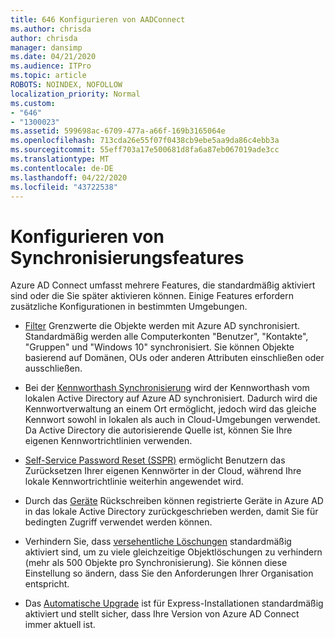 ```yaml
---
title: 646 Konfigurieren von AADConnect
ms.author: chrisda
author: chrisda
manager: dansimp
ms.date: 04/21/2020
ms.audience: ITPro
ms.topic: article
ROBOTS: NOINDEX, NOFOLLOW
localization_priority: Normal
ms.custom:
- "646"
- "1300023"
ms.assetid: 599698ac-6709-477a-a66f-169b3165064e
ms.openlocfilehash: 713cda26e55f07f0438cb9ebe5aa9da86c4ebb3a
ms.sourcegitcommit: 55eff703a17e500681d8fa6a87eb067019ade3cc
ms.translationtype: MT
ms.contentlocale: de-DE
ms.lasthandoff: 04/22/2020
ms.locfileid: "43722538"
---
```

# <a name="configure-sync-features"></a>Konfigurieren von Synchronisierungsfeatures

Azure AD Connect umfasst mehrere Features, die standardmäßig aktiviert sind oder die Sie später aktivieren können. Einige Features erfordern zusätzliche Konfigurationen in bestimmten Umgebungen.

- [Filter](https://docs.microsoft.com/azure/active-directory/connect/active-directory-aadconnectsync-configure-filtering) Grenzwerte die Objekte werden mit Azure AD synchronisiert. Standardmäßig werden alle Computerkonten "Benutzer", "Kontakte", "Gruppen" und "Windows 10" synchronisiert. Sie können Objekte basierend auf Domänen, OUs oder anderen Attributen einschließen oder ausschließen.

- Bei der [Kennworthash Synchronisierung](https://docs.microsoft.com/azure/active-directory/connect/active-directory-aadconnectsync-implement-password-hash-synchronization) wird der Kennworthash vom lokalen Active Directory auf Azure AD synchronisiert. Dadurch wird die Kennwortverwaltung an einem Ort ermöglicht, jedoch wird das gleiche Kennwort sowohl in lokalen als auch in Cloud-Umgebungen verwendet. Da Active Directory die autorisierende Quelle ist, können Sie Ihre eigenen Kennwortrichtlinien verwenden.

- [Self-Service Password Reset (SSPR)](https://docs.microsoft.com/azure/active-directory/authentication/quickstart-sspr) ermöglicht Benutzern das Zurücksetzen Ihrer eigenen Kennwörter in der Cloud, während Ihre lokale Kennwortrichtlinie weiterhin angewendet wird.

- Durch das [Geräte](https://docs.microsoft.com/azure/active-directory/connect/active-directory-aadconnect-feature-device-writeback) Rückschreiben können registrierte Geräte in Azure AD in das lokale Active Directory zurückgeschrieben werden, damit Sie für bedingten Zugriff verwendet werden können.

- Verhindern Sie, dass [versehentliche Löschungen](https://docs.microsoft.com/azure/active-directory/connect/active-directory-aadconnectsync-feature-prevent-accidental-deletes) standardmäßig aktiviert sind, um zu viele gleichzeitige Objektlöschungen zu verhindern (mehr als 500 Objekte pro Synchronisierung). Sie können diese Einstellung so ändern, dass Sie den Anforderungen Ihrer Organisation entspricht.

- Das [Automatische Upgrade](https://docs.microsoft.com/azure/active-directory/connect/active-directory-aadconnect-feature-automatic-upgrade) ist für Express-Installationen standardmäßig aktiviert und stellt sicher, dass Ihre Version von Azure AD Connect immer aktuell ist.
